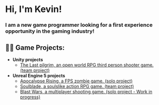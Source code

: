 <h1>Hi, I'm Kevin! </h1>
<h3>I am a new game programmer looking for a first experience opportunity in the gaming industry! </h3>

<h2>👨‍💻 Game Projects:</h2>

- <b>Unity projects</b>
  - [The Last pilgrim, an open world RPG third person shooter game. (team project)](https://github.com/PureKatana/TheLastPilgrim)
- <b>Unreal Engine 5 projects</b>
  - [Apocalypse Rising, a FPS zombie game. (solo project)](https://github.com/PureKatana/FPSZombieGame)
  - [Soulblade, a soulslike action RPG game. (team project)](https://github.com/PureKatana/Project-L)
  - [Blast Wars, a multiplayer shooting game. (solo project - Work in progress)](https://github.com/PureKatana/BlastWars)


